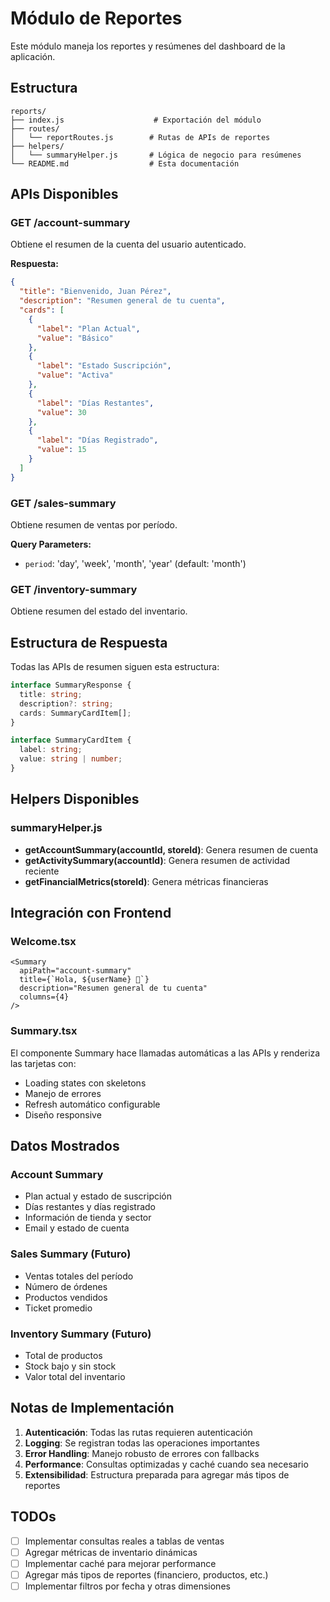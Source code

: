# Módulo de Reportes

Este módulo maneja los reportes y resúmenes del dashboard de la aplicación.

## Estructura

```
reports/
├── index.js                    # Exportación del módulo
├── routes/
│   └── reportRoutes.js        # Rutas de APIs de reportes
├── helpers/
│   └── summaryHelper.js       # Lógica de negocio para resúmenes
└── README.md                  # Esta documentación
```

## APIs Disponibles

### GET /account-summary
Obtiene el resumen de la cuenta del usuario autenticado.

**Respuesta:**
```json
{
  "title": "Bienvenido, Juan Pérez",
  "description": "Resumen general de tu cuenta",
  "cards": [
    {
      "label": "Plan Actual",
      "value": "Básico"
    },
    {
      "label": "Estado Suscripción",
      "value": "Activa"
    },
    {
      "label": "Días Restantes",
      "value": 30
    },
    {
      "label": "Días Registrado", 
      "value": 15
    }
  ]
}
```

### GET /sales-summary
Obtiene resumen de ventas por período.

**Query Parameters:**
- `period`: 'day', 'week', 'month', 'year' (default: 'month')

### GET /inventory-summary
Obtiene resumen del estado del inventario.

## Estructura de Respuesta

Todas las APIs de resumen siguen esta estructura:

```typescript
interface SummaryResponse {
  title: string;
  description?: string;
  cards: SummaryCardItem[];
}

interface SummaryCardItem {
  label: string;
  value: string | number;
}
```

## Helpers Disponibles

### summaryHelper.js

- **getAccountSummary(accountId, storeId)**: Genera resumen de cuenta
- **getActivitySummary(accountId)**: Genera resumen de actividad reciente  
- **getFinancialMetrics(storeId)**: Genera métricas financieras

## Integración con Frontend

### Welcome.tsx
```tsx
<Summary
  apiPath="account-summary"
  title={`Hola, ${userName} 👋`}
  description="Resumen general de tu cuenta"
  columns={4}
/>
```

### Summary.tsx
El componente Summary hace llamadas automáticas a las APIs y renderiza las tarjetas con:
- Loading states con skeletons
- Manejo de errores
- Refresh automático configurable
- Diseño responsive

## Datos Mostrados

### Account Summary
- Plan actual y estado de suscripción
- Días restantes y días registrado
- Información de tienda y sector
- Email y estado de cuenta

### Sales Summary (Futuro)
- Ventas totales del período
- Número de órdenes
- Productos vendidos
- Ticket promedio

### Inventory Summary (Futuro)
- Total de productos
- Stock bajo y sin stock
- Valor total del inventario

## Notas de Implementación

1. **Autenticación**: Todas las rutas requieren autenticación
2. **Logging**: Se registran todas las operaciones importantes
3. **Error Handling**: Manejo robusto de errores con fallbacks
4. **Performance**: Consultas optimizadas y caché cuando sea necesario
5. **Extensibilidad**: Estructura preparada para agregar más tipos de reportes

## TODOs

- [ ] Implementar consultas reales a tablas de ventas
- [ ] Agregar métricas de inventario dinámicas  
- [ ] Implementar caché para mejorar performance
- [ ] Agregar más tipos de reportes (financiero, productos, etc.)
- [ ] Implementar filtros por fecha y otras dimensiones
